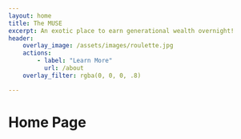 ```yaml
---
layout: home
title: The MUSE 
excerpt: An exotic place to earn generational wealth overnight!  
header:
    overlay_image: /assets/images/roulette.jpg
    actions: 
        - label: "Learn More"
          url: /about 
    overlay_filter: rgba(0, 0, 0, .8)

---
```


# Home Page 